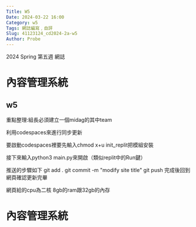 ```yaml
---
Title: W5
Date: 2024-03-22 16:00
Category: w5
Tags: 網誌編寫﹐自評
Slug: 41123124_cd2024-2a-w5
Author: Probe
---
```


2024 Spring 第五週 網誌

<!-- PELICAN_END_SUMMARY -->

# 內容管理系統
## w5
[字幕影片連結]:https://www.youtube.com/watch?v=xhZdHNDl9Hg

重點整理:組長必須建立一個midag的其中team

利用codespaces來進行同步更新

要啟動codespaces裡要先輸入chmod x+u init_replit把模組安裝

接下來輸入python3 main.py來開啟（類似replit中的Run鍵）

推送的步驟如下
git add .
git commit -m "modify site title"
git push
完成後回到網頁確認更新完畢

網頁給的cpu為二核 8gb的ram跟32gb的內存

# 內容管理系統
